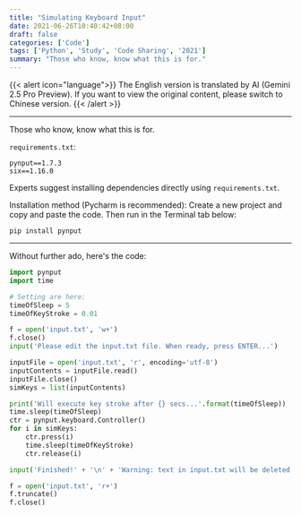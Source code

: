 ```yaml
---
title: "Simulating Keyboard Input"
date: 2021-06-26T10:40:42+08:00
draft: false
categories: ['Code']
tags: ['Python', 'Study', 'Code Sharing', '2021']
summary: "Those who know, know what this is for."
---
```


{{< alert icon="language">}}
The English version is translated by AI (Gemini 2.5 Pro Preview). If you want to view the original content, please switch to Chinese version.
{{< /alert >}}

---

Those who know, know what this is for.

`requirements.txt`:
```plaintext
pynput==1.7.3
six==1.16.0
```
Experts suggest installing dependencies directly using `requirements.txt`.

Installation method (Pycharm is recommended):
Create a new project and copy and paste the code.
Then run in the Terminal tab below:
```plaintext
pip install pynput
```

-----
Without further ado, here's the code:
```python
import pynput
import time

# Setting are here:
timeOfSleep = 5
timeOfKeyStroke = 0.01

f = open('input.txt', 'w+')
f.close()
input('Please edit the input.txt file. When ready, press ENTER...')

inputFile = open('input.txt', 'r', encoding='utf-8')
inputContents = inputFile.read()
inputFile.close()
simKeys = list(inputContents)

print('Will execute key stroke after {} secs...'.format(timeOfSleep))
time.sleep(timeOfSleep)
ctr = pynput.keyboard.Controller()
for i in simKeys:
    ctr.press(i)
    time.sleep(timeOfKeyStroke)
    ctr.release(i)

input('Finished!' + '\n' + 'Warning: text in input.txt will be deleted! Press ENTER to continue...')

f = open('input.txt', 'r+')
f.truncate()
f.close()

```
